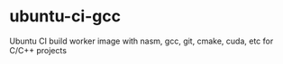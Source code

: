 # ubuntu-ci-gcc
Ubuntu CI build worker image with nasm, gcc, git, cmake, cuda, etc for C/C++ projects
